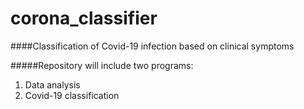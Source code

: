 # corona_classifier
####Classification of Covid-19 infection based on clinical symptoms

#####Repository will include two programs:
1. Data analysis 
2. Covid-19 classification
